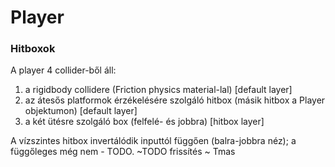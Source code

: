 # Player

### Hitboxok
A player 4 collider-ből áll:
 1. a rigidbody collidere (Friction physics material-lal) [default layer]
 2. az átesős platformok érzékelésére szolgáló hitbox (másik hitbox a Player objektumon) [default layer]
 3. a két ütésre szolgáló box (felfelé- és jobbra) [hitbox layer]

A vízszintes hitbox invertálódik inputtól függően (balra-jobbra néz); a függőleges még nem - TODO.
~TODO frissítés ~ Tmas